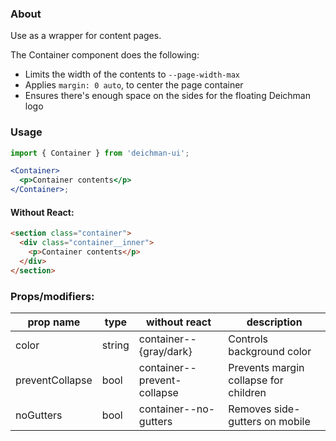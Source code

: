 ### About

Use as a wrapper for content pages.

The Container component does the following:

- Limits the width of the contents to `--page-width-max`
- Applies `margin: 0 auto`, to center the page container
- Ensures there's enough space on the sides for the floating Deichman logo

### Usage

```jsx
import { Container } from 'deichman-ui';

<Container>
  <p>Container contents</p>
</Container>;
```

#### Without React:

```html
<section class="container">
  <div class="container__inner">
    <p>Container contents</p>
  </div>
</section>
```

### Props/modifiers:

| prop name       | type   | without react               | description                           |
| --------------- | ------ | --------------------------- | ------------------------------------- |
| color           | string | container--{gray/dark}      | Controls background color             |
| preventCollapse | bool   | container--prevent-collapse | Prevents margin collapse for children |
| noGutters       | bool   | container--no-gutters       | Removes side-gutters on mobile        |
